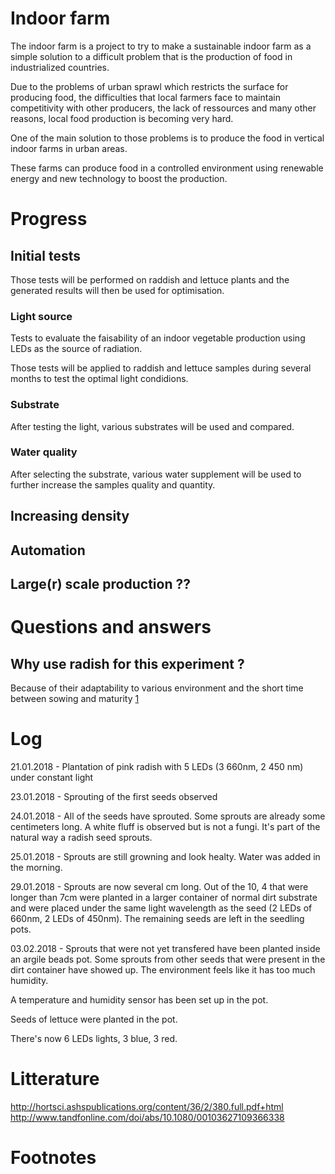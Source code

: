 # Indoor farm

The indoor farm is a project to try to make a sustainable indoor farm as a simple solution to a difficult problem that is the production of food in industrialized countries.

Due to the problems of urban sprawl which restricts the surface for producing food, the difficulties that local farmers face to maintain competitivity with other producers, the lack of ressources and many other reasons, local food production is becoming very hard.

One of the main solution to those problems is to produce the food in vertical indoor farms in urban areas.

These farms can produce food in a controlled environment using renewable energy and new technology to boost the production.



# Progress

## Initial tests

Those tests will be performed on raddish and lettuce plants and the generated results will then be used for optimisation.

### Light source
Tests to evaluate the faisability of an indoor vegetable production using LEDs as the source of radiation.

Those tests will be applied to raddish and lettuce samples during several months to test the optimal light condidions.

### Substrate
After testing the light, various substrates will be used and compared.

### Water quality
After selecting the substrate, various water supplement will be used to further increase the samples quality and quantity.


## Increasing density

## Automation

## Large(r) scale production ??


# Questions and answers
## Why use radish for this experiment ?

Because of their adaptability to various environment and the short time between sowing and maturity [1]


# Log

21.01.2018 - Plantation of pink radish with 5 LEDs (3 660nm, 2 450 nm) under constant light

23.01.2018 - Sprouting of the first seeds observed

24.01.2018 - All of the seeds have sprouted. Some sprouts are already some centimeters long. A white fluff is observed but is not a fungi. It's part of the natural way a radish seed sprouts.

25.01.2018 - Sprouts are still growning and look healty. Water was added in the morning.

29.01.2018 - Sprouts are now several cm long. Out of the 10, 4 that were longer than 7cm were planted in a larger container of normal dirt substrate and were placed under the same light wavelength as the seed (2 LEDs of 660nm, 2 LEDs of 450nm). The remaining seeds are left in the seedling pots.

03.02.2018 - Sprouts that were not yet transfered have been planted inside an argile beads pot. Some sprouts from other seeds that were present in the dirt container have showed up. The environment feels like it has too much humidity.

A temperature and humidity sensor has been set up in the pot.

Seeds of lettuce were planted in the pot.

There's now 6 LEDs lights, 3 blue, 3 red.

# Litterature
http://hortsci.ashspublications.org/content/36/2/380.full.pdf+html
http://www.tandfonline.com/doi/abs/10.1080/00103627109366338

# Footnotes
[1]: https://www.dpi.nsw.gov.au/agriculture/horticulture/vegetables/commodity-growing-guides/radish-growing
